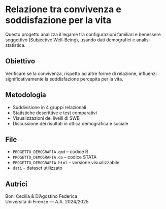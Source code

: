 # Relazione tra convivenza e soddisfazione per la vita

Questo progetto analizza il legame tra configurazioni familiari e benessere soggettivo (Subjective Well-Being), usando dati demografici e analisi statistica.

## Obiettivo
Verificare se la convivenza, rispetto ad altre forme di relazione, influenzi significativamente la soddisfazione percepita per la vita.

## Metodologia
- Suddivisione in 4 gruppi relazionali
- Statistiche descrittive e test comparativi
- Visualizzazioni dei livelli di SWB
- Discussione dei risultati in ottica demografica e sociale

## File
- `PROGETTO_DEMOGRAFIA.qmd` – codice R
- `PROGETTO_DEMOGRAFIA.do` – codice STATA
- `PROGETTO_DEMOGRAFIA.html` – versione visualizzabile
- `dati` – dataset utilizzato

## Autrici
Boni Cecilia & D’Agostino Federica  
Università di Firenze — A.A. 2024/2025
